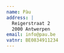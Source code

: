 ```yaml
---
name: Pàu
address: |
  Reigerstraat 2 
  2000 Antwerpen
email: info@pau.be
vatnr: BE0834911234
---
```



